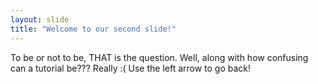 ```yaml
---
layout: slide
title: "Welcome to our second slide!"
---
```

To be or not to be, THAT is the question.  Well, along with how confusing can a tutorial be??? Really :(
Use the left arrow to go back!
